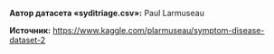 <b>Автор датасета «syditriage.csv»:</b> Paul Larmuseau

<b>Источник:</b> https://www.kaggle.com/plarmuseau/symptom-disease-dataset-2
